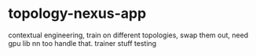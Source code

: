 # topology-nexus-app
contextual engineering, train on different topologies, swap them out, need gpu lib nn too handle that. trainer stuff testing
